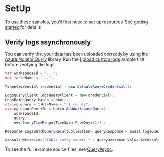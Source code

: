 # SetUp

To use these samples, you'll first need to set up resources. See [getting started](https://github.com/Azure/azure-sdk-for-net/blob/main/sdk/monitor/Azure.Monitor.Ingestion/README.md#getting-started) for details.

## Verify logs asynchronously

You can verify that your data has been uploaded correctly by using the [Azure.Monitor.Query](https://github.com/Azure/azure-sdk-for-net/blob/main/sdk/monitor/Azure.Monitor.Query/README.md#install-the-package) library. Run the [Upload custom logs](#upload-custom-logs) sample first before verifying the logs. 

```C# Snippet:VerifyLogsAsync
var workspaceId = "...";
var tableName = "...";

TokenCredential credential = new DefaultAzureCredential();

LogsQueryClient logsQueryClient = new(credential);
LogsBatchQuery batch = new();
string query = tableName + " | count;";
string countQueryId = batch.AddWorkspaceQuery(
    workspaceId,
    query,
    new QueryTimeRange(TimeSpan.FromDays(1)));

Response<LogsBatchQueryResultCollection> queryResponse = await logsQueryClient.QueryBatchAsync(batch).ConfigureAwait(false);

Console.WriteLine("Table entry count: " + queryResponse.Value.GetResult<int>(countQueryId).Single());
```

To see the full example source files, see [QueryAsync](https://github.com/Azure/azure-sdk-for-net/blob/main/sdk/monitor/Azure.Monitor.Ingestion/tests/Samples/LogDataAndQueryAsync.cs).